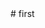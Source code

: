 <!-- …or create a new repository on the command line
echo "# first" >> README.md
git init
git add README.md
git commit -m "first commit"
git branch -M main
git remote add origin git@github.com:Brijmohan348/first.git
git push -u origin main


…or push an existing repository from the command line
git remote add origin git@github.com:Brijmohan348/first.git
git branch -M main
git push -u origin main -->#   f i r s t 
 
 

<!-- error: remote origin already exists.
error: src refspec main does not match any
error: failed to push some refs to 'github.com:Brijmohan348/first.git in terminal
 1.git remote
 2. git remote remove origin
  or 
  git remote set-url origin git@github.com:Brijmohan348/first.git

   error: No such remote 'origin is output start from   reate a new repository
' -->